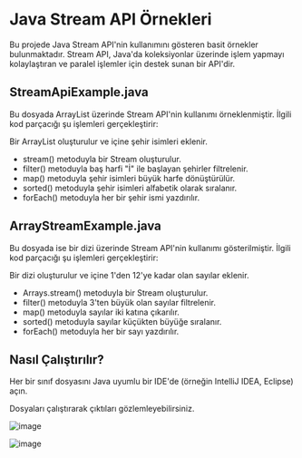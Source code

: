 # Java Stream API Örnekleri
Bu projede Java Stream API'nin kullanımını gösteren basit örnekler bulunmaktadır. Stream API, Java'da koleksiyonlar üzerinde işlem yapmayı kolaylaştıran ve paralel işlemler için destek sunan bir API'dir.

## StreamApiExample.java
Bu dosyada ArrayList üzerinde Stream API'nin kullanımı örneklenmiştir. İlgili kod parçacığı şu işlemleri gerçekleştirir:

Bir ArrayList oluşturulur ve içine şehir isimleri eklenir.

- stream() metoduyla bir Stream oluşturulur.
- filter() metoduyla baş harfi "İ" ile başlayan şehirler filtrelenir.
- map() metoduyla şehir isimleri büyük harfe dönüştürülür.
- sorted() metoduyla şehir isimleri alfabetik olarak sıralanır.
- forEach() metoduyla her bir şehir ismi yazdırılır.


## ArrayStreamExample.java
Bu dosyada ise bir dizi üzerinde Stream API'nin kullanımı gösterilmiştir. İlgili kod parçacığı şu işlemleri gerçekleştirir:

Bir dizi oluşturulur ve içine 1'den 12'ye kadar olan sayılar eklenir.
- Arrays.stream() metoduyla bir Stream oluşturulur.
- filter() metoduyla 3'ten büyük olan sayılar filtrelenir.
- map() metoduyla sayılar iki katına çıkarılır.
- sorted() metoduyla sayılar küçükten büyüğe sıralanır.
- forEach() metoduyla her bir sayı yazdırılır.

## Nasıl Çalıştırılır?
Her bir sınıf dosyasını Java uyumlu bir IDE'de (örneğin IntelliJ IDEA, Eclipse) açın.

Dosyaları çalıştırarak çıktıları gözlemleyebilirsiniz.


![image](https://github.com/esmanur-karatas/NewWithJava8/assets/83882274/42734fb2-bc59-47ac-9dca-d42218cc39f0)



![image](https://github.com/esmanur-karatas/NewWithJava8/assets/83882274/b58b78f4-212b-4174-91b7-60ffc9a7da26)
